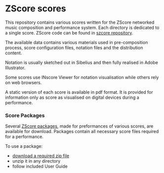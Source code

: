 # ZScore scores

This repository contains various scores written for the ZScore networked music composition and performance system. 
Each directory is dedicated to a single score.
ZScore code can be found in [szcore repository](https://github.com/szagorac/szcore).

The available data contains various materials used in pre-composition process, score configuration files, notation files and the distribution content.

Notation is usually sketched out in Sibelius and then fully realised in Adobe Illustrator.

Some scores use INscore Viewer for notation visualisation while others rely on web browsers.

A static version of each score is available in pdf format. 
It is provided for information only as score as visualised on digital devices during a performance.

### Score Packages

Several [ZScore packages](https://bit.ly/zscorepackages), made for preformances of various scores, are available for
download. Packages contain all necessary score files required for a performance.

To use a package:

- [download a required zip file](https://bit.ly/zscorepackages)
- unzip it in any directory
- follow included User Guide